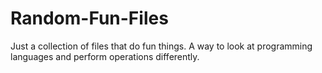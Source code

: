 # Random-Fun-Files

Just a collection of files that do fun things. A way to look at programming languages and perform operations differently.
